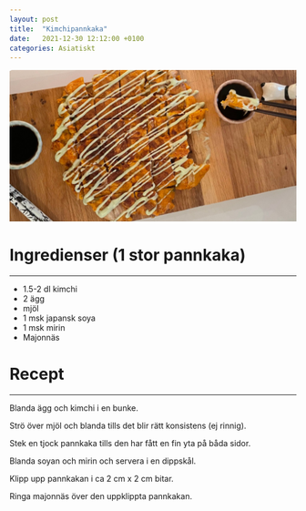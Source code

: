 ```yaml
---
layout: post
title:  "Kimchipannkaka"
date:   2021-12-30 12:12:00 +0100
categories: Asiatiskt
---
```


![Foto av receptet så som nedskrivet av Ulla](/assets/pictures/kimchipannkaka_1.jpg)

<em></em>

# Ingredienser (1 stor pannkaka)

---

- 1.5-2 dl kimchi
- 2 ägg
- mjöl
- 1 msk japansk soya
- 1 msk mirin
- Majonnäs

# Recept

---

Blanda ägg och kimchi i en bunke.

Strö över mjöl och blanda tills det blir rätt konsistens (ej rinnig).

Stek en tjock pannkaka tills den har fått en fin yta på båda sidor. 

Blanda soyan och mirin och servera i en dippskål.

Klipp upp pannkakan i ca 2 cm x 2 cm bitar.

Ringa majonnäs över den uppklippta pannkakan.